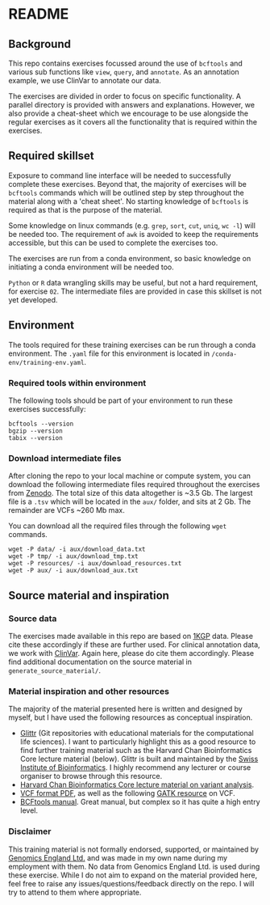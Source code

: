 # README

## Background

This repo contains exercises focussed around the use of `bcftools` and various sub functions like `view`, `query`, and `annotate`. As an annotation example, we use ClinVar to annotate our data.

The exercises are divided in order to focus on specific functionality. A parallel directory is provided with answers and explanations. However, we also provide a cheat-sheet which we encourage to be use alongside the regular exercises as it covers all the functionality that is required within the exercises.

## Required skillset

Exposure to command line interface will be needed to successfully complete these exercises. Beyond that, the majority of exercises will be `bcftools` commands which will be outlined step by step throughout the material along with a 'cheat sheet'. 
No starting knowledge of `bcftools` is required as that is the purpose of the material. 

Some knowledge on linux commands (e.g. `grep`, `sort`, `cut`, `uniq`, `wc -l`) will be needed too. The requirement of `awk` is avoided to keep the requirements accessible, but this can be used to complete the exercises too.

The exercises are run from a conda environment, so basic knowledge on initiating a conda environment will be needed too.

`Python` or `R` data wrangling skills may be useful, but not a hard requirement, for exercise `02`. The intermediate files are provided in case this skillset is not yet developed.

## Environment

The tools required for these training exercises can be run through a conda environment. The `.yaml` file for this environment is located in `/conda-env/training-env.yaml`.

### Required tools within environment

The following tools should be part of your environment to run these exercises successfully:

```
bcftools --version
bgzip --version
tabix --version
```

### Download intermediate files

After cloning the repo to your local machine or compute system, you can download the following intermediate files required throughout the exercises from [Zenodo](https://zenodo.org/records/15068836). The total size of this data altogether is ~3.5 Gb. The largest file is a `.tsv` which will be located in the `aux/` folder, and sits at 2 Gb. The remainder are VCFs ~260 Mb max.

You can download all the required files through the following `wget` commands.

```
wget -P data/ -i aux/download_data.txt
wget -P tmp/ -i aux/download_tmp.txt
wget -P resources/ -i aux/download_resources.txt
wget -P aux/ -i aux/download_aux.txt
```

## Source material and inspiration

### Source data

The exercises made available in this repo are based on [1KGP](https://www.internationalgenome.org/1000-genomes-summary) data. Please cite these accordingly if these are further used.
For clinical annotation data, we work with [ClinVar](https://www.ncbi.nlm.nih.gov/clinvar/intro/). Again here, please do cite them accordingly.
Please find additional documentation on the source material in  `generate_source_material/`.

### Material inspiration and other resources

The majority of the material presented here is written and designed by myself, but I have used the following resources as conceptual inspiration.

- [Glittr](https://glittr.org/?per_page=25&sort_by=stargazers&sort_direction=desc) (Git repositories with educational materials for the computational life sciences). I want to particularly highlight this as a good resource to find further training material such as the Harvard Chan Bioinformatics Core lecture material (below). Glittr is built and maintained by the [Swiss Institute of Bioinformatics](https://www.sib.swiss/). I highly recommend any lecturer or course organiser to browse through this resource.
- [Harvard Chan Bioinformatics Core lecture material on variant analysis](https://github.com/hbctraining/Intro-to-variant-analysis/tree/main/lectures).
- [VCF format PDF](https://samtools.github.io/hts-specs/VCFv4.3.pdf), as well as the following [GATK resource](https://gatk.broadinstitute.org/hc/en-us/articles/360035531692-VCF-Variant-Call-Format) on VCF.
- [BCFtools manual](https://samtools.github.io/bcftools/bcftools.html). Great manual, but complex so it has quite a high entry level.

### Disclaimer

This training material is not formally endorsed, supported, or maintained by [Genomics England Ltd.](https://www.genomicsengland.co.uk/) and was made in my own name during my employment with them. No data from Genomics England Ltd. is used during these exercise.
While I do not aim to expand on the material provided here, feel free to raise any issues/questions/feedback directly on the repo. 
I will try to attend to them where appropriate. 


